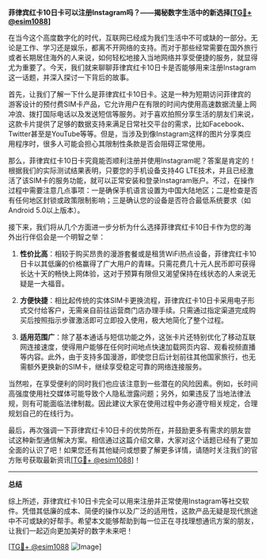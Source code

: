 **菲律宾红卡10日卡可以注册Instagram吗？——揭秘数字生活中的新选择[[TG💪+ @esim1088](https://t.me/s/esim1088)]**

在当今这个高度数字化的时代，互联网已经成为我们生活中不可或缺的一部分。无论是工作、学习还是娱乐，都离不开网络的支持。而对于那些经常需要在国外旅行或者长期居住海外的人来说，如何轻松地接入当地网络并享受便捷的服务，就显得尤为重要了。今天，我们就来聊聊菲律宾红卡10日卡是否能够用来注册Instagram这一话题，并深入探讨一下背后的故事。

首先，让我们了解一下什么是菲律宾红卡10日卡。这是一种为短期访问菲律宾的游客设计的预付费SIM卡产品，它允许用户在有限的时间内使用高速数据流量上网冲浪、拨打国际电话以及发送短信等服务。对于喜欢拍照分享生活的朋友们来说，这款卡片提供了足够的数据支持来满足日常社交平台的需求，比如Facebook、Twitter甚至是YouTube等等。但是，当涉及到像Instagram这样的图片分享类应用程序时，很多人可能会担心其限制性条款是否会阻碍正常使用。

那么，菲律宾红卡10日卡究竟能否顺利注册并使用Instagram呢？答案是肯定的！根据我们的实际测试结果表明，只要您的手机设备支持4G LTE技术，并且已经激活了该SIM卡的服务功能，就可以正常安装和登录Instagram账户。不过，在操作过程中需要注意几点事项：一是确保手机语言设置为中国大陆地区；二是检查是否有任何地区封锁或政策限制影响；三是确认您的设备是否符合最低系统要求（如Android 5.0以上版本）。

接下来，我们将从几个方面进一步分析为什么选择菲律宾红卡10日卡作为您的海外出行伴侣会是一个明智之举：

1. **性价比高**：相较于购买昂贵的漫游套餐或是租赁WiFi热点设备，菲律宾红卡10日卡以其低廉的价格赢得了广大用户的青睐。只需花费几十元人民币即可获得长达十天的畅快上网体验，这对于预算有限但又渴望保持在线状态的人来说无疑是一大福音。

2. **方便快捷**：相比起传统的实体SIM卡更换流程，菲律宾红卡10日卡采用电子形式交付给客户，无需亲自前往运营商门店办理手续。只需通过指定渠道完成购买后按照指示步骤激活即可立即投入使用，极大地简化了整个过程。

3. **适用范围广**：除了基本通话与短信功能之外，这张卡片还特别优化了移动互联网连接速度，使得用户能够在任何时间地点快速加载网页内容、观看视频直播等内容。此外，由于支持多国漫游，即使您日后计划前往其他国家旅行，也无需额外更换新的SIM卡，继续享受稳定可靠的网络连接服务。

当然啦，在享受便利的同时我们也应该注意到一些潜在的风险因素。例如，长时间高强度使用社交媒体可能导致个人隐私泄露问题；另外，如果违反了当地法律法规，则有可能面临法律制裁。因此建议大家在使用过程中务必遵守相关规定，合理规划自己的在线行为。

最后，再次强调一下菲律宾红卡10日卡的优势所在，并鼓励更多有需求的朋友尝试这种新型通信解决方案。相信通过这篇介绍文章，大家对这个话题已经有了更加全面的认识了吧！如果您还有其他疑问或想要了解更多详情，请随时关注我们的官方账号获取最新资讯[[TG💪+ @esim1088](https://t.me/s/esim1088)]！

---

**总结**

综上所述，菲律宾红卡10日卡完全可以用来注册并正常使用Instagram等社交软件。凭借其低廉的成本、简便的操作以及广泛的适用性，这款产品无疑是现代旅途中不可或缺的好帮手。希望本文能够帮助到每一位正在寻找理想通讯方案的朋友，让我们一起迈向更加美好的数字未来吧！

[[TG💪+ @esim1088](https://t.me/s/esim1088) ![Image](https://i.postimg.cc/4NQfJmqS/Snipaste-2025-05-13-00-14-12.png)]